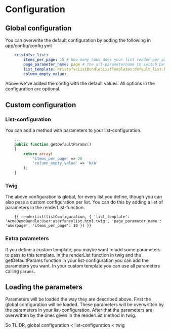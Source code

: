 Configuration
=============

## Global configuration

You can overwrite the default configuration by adding the following in app/config/config.yml

```yml
    kristofvc_list:
        items_per_page: 15 # how many rows does your list render per page
        page_parameter_name: page # the url-parametername to switch between pages in your list
        list_template: KristofvcListBundle:ListTemplates:default_list.html.twig # the template for rendering you list.
        column_empty_value:
```

Above we've added the config with the default values. All options in the configuration are optional. 

## Custom configuration

### List-configuration

You can add a method with parameters to your list-configuration.

```php
    ...
    public function getDefaultParams()
    {
        return array(
            'items_per_page' => 20
            'column_empty_value' => 'N/A'
        );
    }
```

### Twig

The above configuration is global, for every list you define, though you can also pass a custom configuration per list.
You can do this by adding a list of parameters in the renderList-function.

```twig
    {{ renderList(listConfiguration, { 'list_template': 'AcmeDemoBundle:User:userfancylist.html.twig', 'page_parameter_name': 'userpage', 'items_per_page': 10 }) }}
```

### Extra parameters

If you define a custom template, you maybe want to add some parameters to pass to this template. 
In the renderList function in twig and the getDefaultParams function in your list-configuration you can add the parameters you want.
In your custom template you can use all parameters calling `params`.

## Loading the parameters

Parameters will be loaded the way they are described above. First the global configuration will be loaded. These parameters will be overwritten by the parameters in your list-configuration. After that the parameters are overwritten by the ones given in the renderList method in twig.

So TL;DR, global configuration < list-configuration < twig
